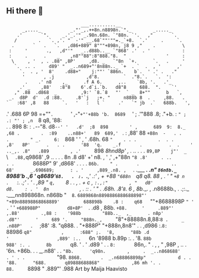 ## Hi there 👋


                                ___..........__
          _,...._           _."'_,.++8n.n8898n.`"._        _....._
        .'       `".     _.'_.'" _.98n.68n. `"88n. `'.   ,"       `.
       /        .   `. ,'. "  -'" __.68`""'""=._`+8.  `.'     .     `.
      .       `   .   `.   ,d86+889" 8"""+898n, j8 9 ,"    .          \
     :     '       .,   ,d"'"   _..d88b..__ `"868' .'  . '            :
     :     .      .    _    ,n8""88":8"888."8.  "               '     :
      \     , '  , . .88" ,8P'     ,d8. _   `"8n  `+.      `.   .     '
       `.  .. .     d89' "  _..n689+^'8n88n.._ `+  . `  .  , '      ,'
         `.  . , '  8'    .d88+"    j:""' `886n.    b`.  ' .' .   ."
          '       , .j            ,d'8.         `  ."8.`.   `.  ':
           .    .' n8    ,_      .f A 6.      ,..    `8b, '.   .'_
         .' _    ,88'   :8"8    6'.d`i.`b.   d8"8     688.  ".    `'
       ," .88  .d868  _         ,9:' `8.`8   "'  ` _  8+""      b   `,
     _.  d8P  d'  .d :88.     .8'`j   ;+. "     n888b 8  .     ,88.   .
    `   :68' ,8   88     `.   '   :   l `     .'   `" jb  .`   688b.   ',
   .'  .688  6P   98  =+""`.      `   '       ,-"`+"'+88b 'b.  8689  `   '
  ;  .'"888 .8;  ."+b. : `" ;               .: "' ; ,n  `8 q8, '88:       \
  .   . 898  8:  :    `.`--"8.              d8`--' '   .d'  ;8  898        '
 ,      689  9:  8._       ,68 .        .  :89    ..n88+'   89  689,' `     .
 :     ,88'  88  `+88n  -   . .           .        " _.     6:  `868     '   '
 , '  .68h.  68      `"    . . .        .  . .             ,8'   8P'      .   .
 .      '88  'q.    _.f       .          .  .    '  .._,. .8"   .889        ,
.'     `898   _8hnd8p'  ,  . ..           . .    ._   `89,8P    j"'  _   `
 \  `   .88, `q9868' ,9      ..           . .  .   8n .8 d8'   +'   n8. ,  '
 ,'    ,+"88n  `"8 .8'     . ..           . .       `8688P"   9'  ,d868'   .  .
 .      . `86b.    " .       .            ..          68'      _.698689;      :
  . '     ,889_.n8. ,  ` .   .___      ___.     .n"  `86n8b._  `8988'b      .,6
   '       q8689'`68.   . `  `:. `.__,' .:'  ,   +   +88 `"688n  `q8 q8.     88
   , .   '  "     `+8 n    .   `:.    .;'   . '    . ,89           "  `q,    `8
  .   .   ,        .    + c  ,   `:.,:"        , "   d8'               d8.    :
   . '  8n           ` , .         ::    . ' "  .  .68h.             .8'`8`.  6
    ,    8b.__. ,  .n8688b., .    .;:._     .___nn898868n.         n868b "`   8
     `.  `6889868n8898886888688898"' "+89n88898868868889'         688898b    .8
      :    q68   `""+8688898P ` " ' . ` '  ' `+688988P"          d8+8P'  `. .d8
      ,     88b.       `+88.     `   ` '     .889"'           ,.88'        .,88
       :    '988b        "88b.._  ,_      . n8p'           .d8"'      '     689
       '.     "888n._,      `"8"+88888n.8,88:`8 .     _ .n88P'   .  `      ;88'
        :8.     "q888.  .            "+888P"  "+888n,8n8'"      .  .     ,d986
        :.`8:     `88986                          `q8"           ,      :688"
        ;.  '8,      "88b .d                        '                  ,889'
        :..   `6n      '8988                                         b.89p
        :. .    '8.      `88b                                        988'
        :. .      8b       `q8.        '                     . '   .d89      '
        . .        `8:       `86n,.       " . ,        , "        ,98P      ,
        .. .         '6n.       +86b.        .      .         _,.n88'     .
          .            `"8b.      'q98n.        ,     .  _..n868688'          .
         ' . .            `"98.     `8868.       .  _.n688868898p"            d
          . .                '88.      "688.       q89888688868"            ,86
        mh '. .                 88.     `8898        " .889"'              .988
Art by Maija Haavisto
<!--
**EmreGezer1/EmreGezer1** is a ✨ _special_ ✨ repository because its `README.md` (this file) appears on your GitHub profile.

Here are some ideas to get you started:

- 🔭 I’m currently working on ...
- 🌱 I’m currently learning 
- 👯 I’m looking to collaborate on ...
- 🤔 I’m looking for help with ...
- 💬 Ask me about ...
- 📫 How to reach me: ...
- 😄 Pronouns: ...
- ⚡ Fun fact: ...
-->
